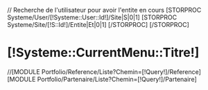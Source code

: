 // Recherche de l'utilisateur pour avoir l'entite en cours
[STORPROC Systeme/User/[!Systeme::User::Id!]/Site|S|0|1]
	[STORPROC Systeme/Site/[!S::Id!]/Entite|Et|0|1]	[/STORPROC]
[/STORPROC]

<div id="headerRefs" class="articleHeader" [IF [!Et::CodeCouleur!]]style="background-color:[!Et::CodeCouleur!];"[/IF] >
	<div class="container"><h1>[!Systeme::CurrentMenu::Titre!]</h1></div>
</div>
//[MODULE Portfolio/Reference/Liste?Chemin=[!Query!]/Reference]
[MODULE Portfolio/Partenaire/Liste?Chemin=[!Query!]/Partenaire]
